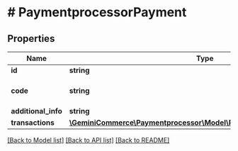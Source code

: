 # # PaymentprocessorPayment


## Properties


Name | Type | Description | Notes
------------ | ------------- | ------------- | -------------
**id**| **string** |   |
**code**| **string** | payment type stripe, paypal..  |
**additional_info**| **string** |   | [optional]
**transactions**| [**\GeminiCommerce\Paymentprocessor\Model\PaymentprocessorTransaction[]**](PaymentprocessorTransaction.md) |   | [optional]


[[Back to Model list]](../../README.md#models) [[Back to API list]](../../README.md#endpoints) [[Back to README]](../../README.md)